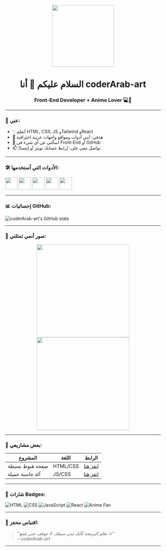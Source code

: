 <!-- صورة أنمي -->
<p align="center">
  <img src="https://i.pinimg.com/originals/84/bf/06/84bf061cf1d61094e4276f60197b46f3.gif" width="200" height="200" />
</p>

<h1 align="center">السلام عليكم 👋 أنا coderArab-art</h1>
<h3 align="center">Front-End Developer + Anime Lover 💻🌸</h3>

---

### 💫 عني:

- 💡 أتعلم HTML, CSS, JS وTailwind وReact  
- 🎯 هدفي: أبني أدوات ومواقع واجهات عربية احترافية  
- 💬 اسألني عن أي شيء في Front-End أو GitHub  
- 📫 تواصل معي على: [رابط حسابك تويتر أو إنستا]

---

### 🛠️ الأدوات التي أستخدمها:

<p align="left">
  <img src="https://cdn.jsdelivr.net/gh/devicons/devicon/icons/html5/html5-original.svg" width="40" height="40"/>
  <img src="https://cdn.jsdelivr.net/gh/devicons/devicon/icons/css3/css3-original.svg" width="40" height="40"/>
  <img src="https://cdn.jsdelivr.net/gh/devicons/devicon/icons/javascript/javascript-original.svg" width="40" height="40"/>
  <img src="https://cdn.jsdelivr.net/gh/devicons/devicon/icons/react/react-original.svg" width="40" height="40"/>
  <img src="https://cdn.jsdelivr.net/gh/devicons/devicon/icons/github/github-original.svg" width="40" height="40"/>
</p>

---

### 📊 إحصائيات GitHub:

![coderArab-art's GitHub stats](https://github-readme-stats.vercel.app/api?username=coderArab-art&show_icons=true&theme=tokyonight)

---

### 🌸 صور أنمي تمثلني:

<p align="center">
  <img src="https://i.pinimg.com/originals/ff/c2/8b/ffc28b6f144dfaa1c4e3adf3a8e70acb.gif" width="300" />
  <img src="https://media.tenor.com/zeNcJ9itS9IAAAAd/anime-anime-boy.gif" width="300" />
</p>

---

### 🔗 بعض مشاريعي:

| المشروع | اللغة | الرابط |
|---------|--------|--------|
| صفحة هبوط بسيطة | HTML/CSS | [انقر هنا](https://github.com/coderArab-art/landing-page) |
| آلة حاسبة جميلة | JS/CSS | [انقر هنا](https://github.com/coderArab-art/calculator) |

---

### 🎯 شارات Badges:

![HTML](https://img.shields.io/badge/-HTML-orange?style=flat-square&logo=html5)
![CSS](https://img.shields.io/badge/-CSS-blue?style=flat-square&logo=css3)
![JavaScript](https://img.shields.io/badge/-JavaScript-yellow?style=flat-square&logo=javascript)
![React](https://img.shields.io/badge/-React-lightblue?style=flat-square&logo=react)
![Anime Fan](https://img.shields.io/badge/-Anime-Fan-pink?style=flat-square)

---

### 💌 اقتباس محفز:

> *"تعلم البرمجة كأنك تبني سيفك، لا تتوقف حتى يلمع ⚔️"*  
> *– coderArab-art*

---
